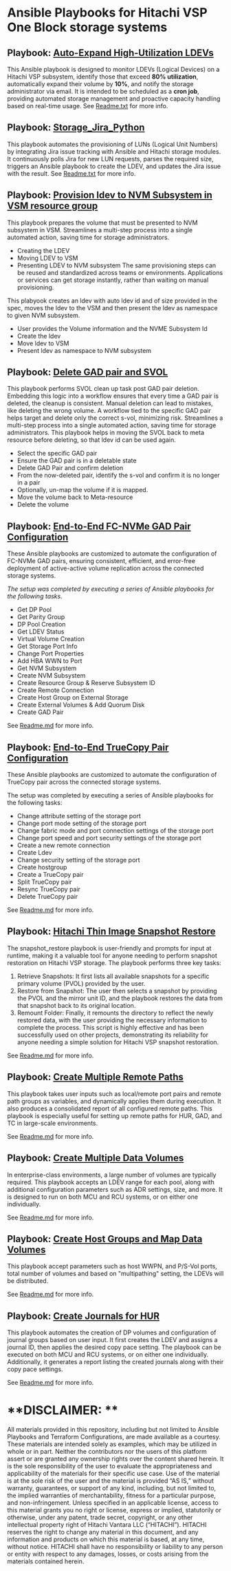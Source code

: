 
# Ansible Playbooks for Hitachi VSP One Block storage systems

## Playbook: [Auto-Expand High-Utilization LDEVs](Volume_Ansible_RESTAPI)
This Ansible playbook is designed to monitor LDEVs (Logical Devices) on a Hitachi VSP subsystem, identify those that exceed **80% utilization**, automatically expand their volume by **10%**, and notify the storage administrator via email.
It is intended to be scheduled as a **cron job**, providing automated storage management and proactive capacity handling based on real-time usage.  See [Readme.txt](https://github.com/hitachi-vantara/hv-playbooks-vspone-block/tree/main/Volume_Ansible_RESTAPI#:~:text=Readme.txt) for more info.

## Playbook: [Storage_Jira_Python](Storage_Jira_Python)
This playbook automates the provisioning of LUNs (Logical Unit Numbers) by integrating Jira issue tracking with Ansible and Hitachi storage modules. It continuously polls Jira for new LUN requests, parses the required size, triggers an Ansible playbook to create the LDEV, and updates the Jira issue with the result.  See [Readme.txt](https://github.com/hitachi-vantara/hv-playbooks-vspone-block/tree/main/Storage_Jira_Python#:~:text=Readme.txt) for more info. 

## Playbook:  [Provision ldev to NVM Subsystem in VSM resource group](provision_ldev_to_nvm_subsystem_in_vsm.yml)
This playbook prepares the volume that must be presented to NVM subsystem in VSM.  Streamlines a multi-step process into a single automated action, saving time for storage administrators.
- Creating the LDEV
- Moving LDEV to VSM
- Presenting LDEV to NVM subsystem
The same provisioning steps can be reused and standardized across teams or environments. Applications or services can get storage instantly, rather than waiting on manual provisioning.

This plabyook creates an ldev with auto ldev id and of size provided in the spec, moves the ldev to the VSM and then present the ldev as namespace to given NVM subsystem.
 - User provides the Volume information and the NVME Subsystem Id
 - Create the ldev
 - Move ldev to VSM
 - Present ldev as namespace to NVM subsystem

## Playbook: [Delete GAD pair and SVOL](delete-fc-gad-and-delete-svol.yml)
This playbook performs SVOL clean up task post GAD pair deletion. Embedding this logic into a workflow ensures that every time a GAD pair is deleted, the cleanup is consistent. Manual deletion can lead to mistakes, like deleting the wrong volume. A workflow tied to the specific GAD pair helps target and delete only the correct s-vol, minimizing risk. Streamlines a multi-step process into a single automated action, saving time for storage administrators.  This playbook helps in moving the SVOL back to meta resource before deleting, so that ldev id can be used again.  

- Select the specific GAD pair
- Ensure the GAD pair is in a deletable state
- Delete GAD Pair and confirm deletion
- From the now-deleted pair, identify the s-vol and confirm it is no longer in a pair
- Optionally, un-map the volume if it is mapped.
- Move the volume back to Meta-resource
- Delete the volume

## Playbook: [End-to-End FC-NVMe GAD Pair Configuration](FC-NVMe-GAD-playbooks)
These Ansible playbooks are customized to automate the configuration of FC-NVMe GAD pairs, ensuring consistent, efficient, and error-free deployment of active-active volume replication across the connected storage systems.
 
_The setup was completed by executing a series of Ansible playbooks for the following tasks._
- Get DP Pool
- Get Parity Group
- DP Pool Creation
- Get LDEV Status
- Virtual Volume Creation
- Get Storage Port Info
- Change Port Properties
- Add HBA WWN to Port
- Get NVM Subsystem
- Create NVM Subsystem
- Create Resource Group & Reserve Subsystem ID
- Create Remote Connection
- Create Host Group on External Storage
- Create External Volumes & Add Quorum Disk
- Create GAD Pair

See [Readme.md](https://github.com/hitachi-vantara/hv-playbooks-vspone-block/tree/main/FC-NVMe-GAD-playbooks#:~:text=Readme.md) for more info.

## Playbook: [End-to-End TrueCopy Pair Configuration](true-copy-playbook)
These Ansible playbooks are customized to automate the configuration of TrueCopy pair across the connected storage systems.
 
The setup was completed by executing a series of Ansible playbooks for the following tasks:
- Change attribute setting of the storage port
- Change port mode setting of the storage port
- Change fabric mode and port connection settings of the storage port
- Change port speed and port security settings of the storage port
- Create a new remote connection
- Create Ldev
- Change security setting of the storage port
- Create hostgroup
- Create a TrueCopy pair
- Split TrueCopy pair
- Resync TrueCopy pair
- Delete TrueCopy pair

See [Readme.md](https://github.com/hitachi-vantara/hv-playbooks-vspone-block/blob/main/true-copy-playbook/Readme.md) for more info.

## Playbook: [Hitachi Thin Image Snapshot Restore](HTIA_snapshotrestore)
The snapshot_restore playbook is user-friendly and prompts for input at runtime, making it a valuable tool for anyone needing to perform snapshot restoration on Hitachi VSP storage.
The playbook performs three key tasks:
1.	Retrieve Snapshots: It first lists all available snapshots for a specific primary volume (PVOL) provided by the user.
2.	Restore from Snapshot: The user then selects a snapshot by providing the PVOL and the mirror unit ID, and the playbook restores the data from that snapshot back to its original location.
3.	Remount Folder: Finally, it remounts the directory to reflect the newly restored data, with the user providing the necessary information to complete the process.
This script is highly effective and has been successfully used on other projects, demonstrating its reliability for anyone needing a simple solution for Hitachi VSP snapshot restoration.


See [Readme.md](https://github.com/hitachi-vantara/hv-playbooks-vspone-block/blob/main/HTIA_snapshotrestore/README.md) for more info.

## Playbook: [Create Multiple Remote Paths](create-multiple-remote-paths)
This playbook takes user inputs such as local/remote port pairs and remote path groups as variables, and dynamically applies them during execution. It also produces a consolidated report of all configured remote paths. This playbook is especially useful for setting up remote paths for HUR, GAD, and TC in large-scale environments.

See [Readme.md](https://github.com/hitachi-vantara/hv-playbooks-vspone-block/blob/main/create-multiple-remote-paths/Readme.md) for more info.

## Playbook: [Create Multiple Data Volumes](create-multiple-data-volumes)
In enterprise-class environments, a large number of volumes are typically required. This playbook accepts an LDEV range for each pool, along with additional configuration parameters such as ADR settings, size, and more. It is designed to run on both MCU and RCU systems, or on either one individually.

See [Readme.md](https://github.com/hitachi-vantara/hv-playbooks-vspone-block/blob/main/create-multiple-data-volumes/Readme.md) for more info.

## Playbook: [Create Host Groups and Map Data Volumes](map-data-volumes)
This playbook accept parameters such as host WWPN, and P/S-Vol ports, total number of volumes and based on "multipathing" setting, the LDEVs will be distributed.

See [Readme.md](https://github.com/hitachi-vantara/hv-playbooks-vspone-block/blob/main/map-data-volumes/Readme.md) for more info.

## Playbook: [Create Journals for HUR](create-HUR-journals)
This playbook automates the creation of DP volumes and configuration of journal groups based on user input. It first creates the LDEV and assigns a journal ID, then applies the desired copy pace setting. The playbook can be executed on both MCU and RCU systems, or on either one individually. Additionally, it generates a report listing the created journals along with their copy pace settings.

See [Readme.md](https://github.com/hitachi-vantara/hv-playbooks-vspone-block/blob/main/create-HUR-journals/Readme.md) for more info.

# **DISCLAIMER: **
All materials provided in this repository, including but not limited to Ansible Playbooks and Terraform Configurations, are made available as a courtesy. These materials are intended solely as examples, which may be utilized in whole or in part. Neither the contributors nor the users of this platform assert or are granted any ownership rights over the content shared herein. It is the sole responsibility of the user to evaluate the appropriateness and applicability of the materials for their specific use case.
Use of the material is at the sole risk of the user and the material is provided “AS IS,” without warranty, guarantees, or support of any kind, including, but not limited to, the implied warranties of merchantability, fitness for a particular purpose, and non-infringement. Unless specified in an applicable license, access to this material grants you no right or license, express or implied, statutorily or otherwise, under any patent, trade secret, copyright, or any other intellectual property right of Hitachi Vantara LLC (“HITACHI”). HITACHI reserves the right to change any material in this document, and any information and products on which this material is based, at any time, without notice. HITACHI shall have no responsibility or liability to any person or entity with respect to any damages, losses, or costs arising from the materials contained herein.
